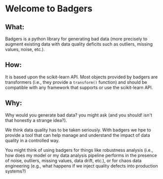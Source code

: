 # Welcome to Badgers

## What:
Badgers is a python library for generating bad data (more precisely to augment existing data with data quality deficits such as outliers, missing values, noise, etc.).

## How:

It is based upon the scikit-learn API. Most objects provided by badgers are transformers (i.e., they provide a `transform()` function) and should be compatible with any framework that supports or use the scikit-learn API.


## Why:
Why would you generate bad data? you might ask (and you should! isn't that honestly a strange idea?).

We think data quality has to be taken seriously. With badgers we hpe to provide a tool that can help manage and understand the impact of data quality in a controlled way.

You might think of using badgers for things like robustness analysis (i.e., how does my model or my data analysis pipeline performs in the presence of noise, outliers, missing values, data drift, etc.), or for chaos data engineering (e.g., what happens if we inject quality defects into production systems?)


